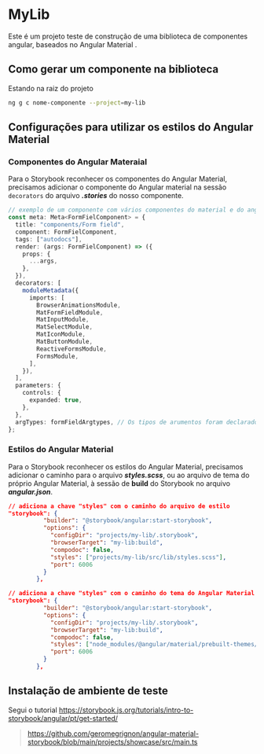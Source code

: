 # MyLib

Este é um projeto teste de construção de uma biblioteca de componentes angular, baseados no Angular Material .

## Como gerar um componente na biblioteca

Estando na raiz do projeto

```bash
ng g c nome-componente --project=my-lib
```

## Configurações para utilizar os estilos do Angular Material

### Componentes do Angular Materaial

Para o Storybook reconhecer os componentes do Angular Material, precisamos adicionar o componente do Angular material na sessão `decorators` do arquivo **_.stories_** do nosso componente.

```typescript
// exemplo de um componente com vários componentes do material e do angular
const meta: Meta<FormFielComponent> = {
  title: "components/Form field",
  component: FormFielComponent,
  tags: ["autodocs"],
  render: (args: FormFielComponent) => ({
    props: {
      ...args,
    },
  }),
  decorators: [
    moduleMetadata({
      imports: [
        BrowserAnimationsModule,
        MatFormFieldModule,
        MatInputModule,
        MatSelectModule,
        MatIconModule,
        MatButtonModule,
        ReactiveFormsModule,
        FormsModule,
      ],
    }),
  ],
  parameters: {
    controls: {
      expanded: true,
    },
  },
  argTypes: formFieldArgtypes, // Os tipos de arumentos foram declarados em um arquivo separado.
};
```

### Estilos do Angular Material

Para o Storybook reconhecer os estilos do Angular Material, precisamos adicionar o caminho para o arquivo _**styles.scss**_, ou ao arquivo de tema do próprio Angular Material, à sessão de **build** do Storybook no arquivo _**angular.json**_.

```json
// adiciona a chave "styles" com o caminho do arquivo de estilo
"storybook": {
          "builder": "@storybook/angular:start-storybook",
          "options": {
            "configDir": "projects/my-lib/.storybook",
            "browserTarget": "my-lib:build",
            "compodoc": false,
            "styles": ["projects/my-lib/src/lib/styles.scss"],
            "port": 6006
          }
        },

// adiciona a chave "styles" com o caminho do tema do Angular Material
"storybook": {
          "builder": "@storybook/angular:start-storybook",
          "options": {
            "configDir": "projects/my-lib/.storybook",
            "browserTarget": "my-lib:build",
            "compodoc": false,
            "styles": ["node_modules/@angular/material/prebuilt-themes/indigo-pink.css"],
            "port": 6006
          }
        },

```

## Instalação de ambiente de teste

Segui o tutorial
<https://storybook.js.org/tutorials/intro-to-storybook/angular/pt/get-started/>

> <https://github.com/geromegrignon/angular-material-storybook/blob/main/projects/showcase/src/main.ts>
